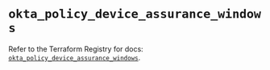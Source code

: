 # `okta_policy_device_assurance_windows`

Refer to the Terraform Registry for docs: [`okta_policy_device_assurance_windows`](https://registry.terraform.io/providers/okta/okta/4.11.1/docs/resources/policy_device_assurance_windows).
